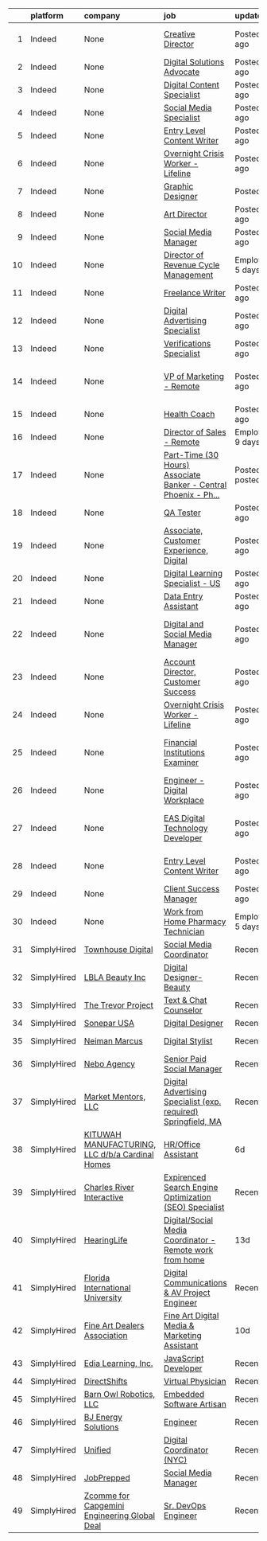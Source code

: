 

|    | platform    | company                                                 | job                                                                                                                                                                                                                                                                                                                                                                                                                                                                                                                                                                                                                                                                                                                                                                                                                                                    | update_time               | location                                            |
|---:|:------------|:--------------------------------------------------------|:-------------------------------------------------------------------------------------------------------------------------------------------------------------------------------------------------------------------------------------------------------------------------------------------------------------------------------------------------------------------------------------------------------------------------------------------------------------------------------------------------------------------------------------------------------------------------------------------------------------------------------------------------------------------------------------------------------------------------------------------------------------------------------------------------------------------------------------------------------|:--------------------------|:----------------------------------------------------|
|  1 | Indeed      | None                                                    | [Creative Director](https://www.indeed.com/pagead/clk?mo=r&ad=-6NYlbfkN0DZZww-p_mr8GWlqIRBY21Wjl_Fk3kglyx5_HcxykVqwU0fmJA0ZHQhEmKrEaXHy-hF_Z79enHdgig2Mu9-ZvqcMRi5KA_I-WkPf1MRnVRitvw6vSg8mK24Lax3x8h7DxvN__TrisZsqNbus9tUlCB-MxQgGY1QSMnoKhdNrKo71ohOLn4qfEEMO6rk-XhRBcOm_HLOh03QJ_vx0G6iCStND900V0nYSAUjiJcHrihk8bPi5Js0cwjYvCYfstC1vPiRTgkXBhbXHeVfBFs8FIZZdDyoWgo63EmQBciJLA8qyzRV6UxdX4C4qAbyRnt2-FeGWZULrP6qd-9PGy6MoRQTTBsc7o3GEDeznQTi117qzCNmBx84P2CsWsqGn2OC6drJPRfToPsSr3IA4D3JkC1WTCui0AeqAiC0ZBDd4I4rfsJKWP3zjiqpvF9m6zfCgX9fQUMEeNsdOZ4dmc0iXoEgBREfdKYunHw=&p=0&fvj=1&vjs=3)                                                                                                                                                                                                                                                            | Posted5 days ago          | Scottsdale, AZ 85255 (North Scottsdale area)        |
|  2 | Indeed      | None                                                    | [Digital Solutions Advocate](https://www.indeed.com/rc/clk?jk=e5fea2964a052713&fccid=68d982e8067abd53&vjs=3)                                                                                                                                                                                                                                                                                                                                                                                                                                                                                                                                                                                                                                                                                                                                           | Posted6 days ago          | Remote                                              |
|  3 | Indeed      | None                                                    | [Digital Content Specialist](https://www.indeed.com/company/GuardHill-Financial-Corp/jobs/Digital-Content-Specialist-cf845e4f39f45ab3?fccid=f508c01a0bc424ca&vjs=3)                                                                                                                                                                                                                                                                                                                                                                                                                                                                                                                                                                                                                                                                                    | Posted4 days ago          | Remote                                              |
|  4 | Indeed      | None                                                    | [Social Media Specialist](https://www.indeed.com/pagead/clk?mo=r&ad=-6NYlbfkN0BEnezNm3eGo96WSNRQYomTTiYNIjP_iaiIIhMnROiRLLypJGnKtbXHpuNTplaVGZeQjtle2uq4zZKbIHA0lzwC1Soq2XqcYNP-m6urP7a9Vow-146KG4FurbMP0eAlcDBTSsxjrDXnQhlyN99qYrO6wnZSnBicGibtCtRwwmEkZidS5D5-GRgNLqqMfvUvVqk_qDKPVLdlv7FEKh1s8nx_vWbniTSZ2bgB4hyDf7_Epcz-yCr0MC8XzwfyFPRGD_TpaF2lqUsQI-MVO-g4jz7FazV2mpncoxezB8Dc2xCoAwdX7SwxZ-BbisT41N4_5So0f56_MaqsYipwHlCX1xlzmCd0s65rC-C_GPsj8IthV-Jg8HT0_-K0YPhEGHzzqRJkqckAPd3BoPQERkjihmgFBWXX7QdImvzvDB6IZPM2cE2_hi2K2JXcgi2fcDsaqIuM9iT1JfmS87oo2w9Z9SJ-Zx9V4wz-oK0Qd_zZZmGvNA==&p=1&fvj=1&vjs=3)                                                                                                                                                                                                                                          | Posted2 days ago          | Gilbert, AZ+4 locations                             |
|  5 | Indeed      | None                                                    | [Entry Level Content Writer](https://www.indeed.com/pagead/clk?mo=r&ad=-6NYlbfkN0B9J5XMbmKL_T_39oy9hdPLZzgJWARUlqZ4QCgBc1P_oMqvfmJ5A29B_L0U0LvQYtNYW4Dm3UQnwRJYGs789iuKXMzAR4l9o_Xgr2Ko4fnzeB5LBFg7LvIRWe7N_x7_zzo9EQoRfcQOW9WDlRB7z3Wk30YDurykUEF8A3pkTjuzoUQt5KnVhAxPA1rAlzy2O1vEQ0pgmLTIbhDlahxqhmI4oTtrq9pwCdFnIt-24gBiI-5GM_734SSQpmS1QxgWbV5tCAc_fGyMujvGDPeAOLLmxQKU83u85vWpEZttovKsJUjeEF9R0OO4Vksj2yya3dWLjx6bWYGWGRHvdEnm183flcF3UuA_SLrra2rbx3ZLn7cK2vYw41W-2aby7sD66WKbWNcRR8qpSm8DEUrGVRt1zQZl9OT7pT4SIF4tPOrIKY9RQJ-DfXo76C86re5eldiVxaRa60R1dw3fyQOTRPgNDwzbuzZX2IpQ-7AQXAfN1g==&p=2&fvj=1&vjs=3)                                                                                                                                                                                                                                       | Posted4 days ago          | Phoenix, AZ+27 locations•Remote                     |
|  6 | Indeed      | None                                                    | [Overnight Crisis Worker - Lifeline](https://www.indeed.com/rc/clk?jk=ff3ee7a934d33f10&fccid=293914d8e1bfb395&vjs=3)                                                                                                                                                                                                                                                                                                                                                                                                                                                                                                                                                                                                                                                                                                                                   | Posted13 days ago         | United States•Remote                                |
|  7 | Indeed      | None                                                    | [Graphic Designer](https://www.indeed.com/pagead/clk?mo=r&ad=-6NYlbfkN0D15FHo06DA600_tCRsSTCHV8v8rbF6Lqc-oe56rqgqkj7bx1OT_5eFTVBd5V-Aj7EXhG-VmJEqqSRyMsx8cpQGH-KWEYsat7pf7OIvocSp51r06AFkBbuV9ApjYtYYwkszgNGkxpyDwKOK2oUIXlWlbXzMZCrVM5uSovgQMhQAr8mV6A__Zyg5-ILRK7rXI6Oj6tZwBXxkkKxq17lszjAwD2Ky3PCx8UpXhB-XrTJ1WV6vHh7nI1QrYWR4UBZQNj2IesLXhoBPBbeflXC4LtRomj7b0S2FAAun_swKiyUiQpwi2fPF_2HDPNuwGqgv-fkfd_7YKyYEI4KVfNJNNeQsLl4HiGbNIlK1TVKB3tmSrZ0-hZMmdhQ-CeSLH1TUDcfnhd-yUHLwFImNCsbqlebEj6lT9MGN16BCW82A_5rjJMkYd9kcV4sdugJK9lBEpx5RYGXoDxLGhsvc3KqexV49LnvvDhHTsUIAAvJzflk8FA==&p=5&fvj=1&vjs=3)                                                                                                                                                                                                                                                 | PostedToday               | Remote                                              |
|  8 | Indeed      | None                                                    | [Art Director](https://www.indeed.com/pagead/clk?mo=r&ad=-6NYlbfkN0CX_Suc5tIaA-XJcBi06c5z9AtBnENmeSQ-cGhzgMOjN0Qxjy1KtLnpSBqV8WpR-xoIn8xIJ4mQ4CGFSY2mWHghl4Ktl_w8ceLNgYpJEFYWAgW_oxBQHDvhsfBC_QrmDydG-Ru_cplb0l79KvXa8yMMde3J6ziSgTtmE48vD58bwb8ZcaakrCf6beS1SyFIkXfNOM35FA2zT_SDER7iJKhX_LO5ki0CV87H_oMXQrLjo8El4BKZQSzNAw3amj7DGAsrgLyf1IZPAbiYG-ja75F_9ukSSLQeX9PM4Qpr_fQ63Z6z_M_6sD08ywhzfBt8v3xE85A3K0kIFcDwHx4m3Nif4C2v9g-CLAdEdmKgAX5US3JoOqbrbJonxYbbEG4MLrdD5SJIK5ANhc0ntFQSbwjWi5jUqjRjO69_zct5d4cFiO0bHaWDV_luFusdk1KAppbs5iepiAM0qJe7i262sCHVMRSRPkgDVLqqql90rKbPZv-_pytImNSZZAoaQgHuajf5FvJc3dmKhWC3LXcAMtnQuR6ywbV-SO-iM6WaQ4batwc5QCz1lMNSgUD9qpB9PJVgpXFL3Zhww7NvVycJfouDnR9r_TGBtkCMVT6EgnbJWgZd7ZB7fKEwK6oljFAmnE8cBlCsbmzbhs3UpJn-gtmXWTcMgKGnT5Ew2kPTYPNiJdN4rDfbrYEdtGoy0Ke6qHmFE1ELpY7k0g0XDeKwmyn7-hSv3maj1zg=&p=6&fvj=0&vjs=3) | Posted6 days ago          | Peoria, IL 61629•Remote                             |
|  9 | Indeed      | None                                                    | [Social Media Manager](https://www.indeed.com/pagead/clk?mo=r&ad=-6NYlbfkN0D-2XokjUGVV2_Y3GlEI3IJxhVnPn6syuO_990cCoQ_3ApSL1PrNyfR8rypoxvbOJNZsjIa0qXRtE8J-A3SxdxFTupCDHMFPxUdDhnFuFihcQeleDUdq0S0Nc_6kBNJ84sr6LVR2AOH1DHIntWrA5McYoLbR0xZqapvm1Lf6sPmgInoTvyIp35yBBaBQZW2Lt1FtCRPWcKHoIQqKJDCAgth-O46QMIJ9gHdJBh68_OQG3BUm_yHagP2OWCOe9Y4bM4E1p7raXYiQA1T28rl21Jz8LATfzAWgMfoCSctlwdwkOQ6QjAr7XR8SHocX9pYuyNmwn2IFn86C6FtXIZn7AmT3cymHodgtvFG3FKoBfqaKcAuW-8ZjFmw5bYuo9n4MRnQ2aeab3AwboFQTi4wZ9EuZ_9VQoc7jxM0aN5FIehnGS-GsUE0LaeVNZdajUhS37fEyH9Qwi4CuvCKIkpV-oNUv802C7Uh4zjTdsehzEx_fg==&p=7&fvj=1&vjs=3)                                                                                                                                                                                                                                             | Posted4 days ago          | Mesa, AZ 85212                                      |
| 10 | Indeed      | None                                                    | [Director of Revenue Cycle Management](https://www.indeed.com/pagead/clk?mo=r&ad=-6NYlbfkN0CgRQPAqiemX70mC5_nDwx3r3SdGGPHTRlMPHfSqQQnUwkjtksvDowfF7clIgXHJMz8bKBF-LbsP7HxS6cpo1Zcxci1jJRfvmxGF5SIgmfBJGmomtVXT9oGRpVBVje1C47WihzCN4jHMcxsutpO2TM0Z10bMm7jVsE2z9qv1CIvOlyEc7Z7PyjOgnLsH3RHM6BJMXGp6Q7ClfUXZf6fUeF2LczpjArXvGf8VXRpx5zohLJyAthlpdlo5IkPSvpXmqII4tD8rbipDy_q6mMN3wt6XSPzrRFegl6zccfZ4d-b7BZOcYpRoOmIaU-csOIcmW5eru9w0vJnWm6koB0FVDWbH6JWhXTcySQ7QfLmBqRLuIeixCIet1jjKft2pn0tcJ7uTobRZMQuUVyuEJ_3ofxb_G32HQ0AVwW8XxF87bfdaZNF1MltRQiVZFoDjXFpH7BUudfVSKcJ5gtUGRoP_Upyfd4mev82sPAvisWt13sDaA==&p=8&fvj=1&vjs=3)                                                                                                                                                                                                                             | EmployerActive 5 days ago | Remote                                              |
| 11 | Indeed      | None                                                    | [Freelance Writer](https://www.indeed.com/pagead/clk?mo=r&ad=-6NYlbfkN0B9J5XMbmKL_T_39oy9hdPLZzgJWARUlqZ4QCgBc1P_oMqvfmJ5A29BbDmFnxv0cSl8zNt4ZLHuJCKZUacYMyMUIY0rOYqSn5CxkMWEhPLdbD3N5lmCs2wTxfzVV3xXkClTl1zupOiy0VrTsTr6nmSyEoF4MawkiRSTnljw4whOhUhx5IiIAdCuXo8GtfpcETRyL008I3dWOMNyvgEmYhebyE85uIYgrCfCJiD66cJGJmB_6cTu7uEjyJETgrrIARGIoMYH3k-c_R-QsXlkpyhKPoRZMuDT_jeMUVzonEKwMLrniCYiYukcVjnN0EUDHjINENaGER85ExY6sB1YtLPYtuXY3m2l5c_m6HFVzjo3FziCZKxTe460-2hZi78WtF4xYs9ujR49o7FfH788sp4JVaJZVVjsPIBTsICwuhFL9_5YdsS7CnFDKn6G7V9ex8QFESKlxPhgUNOdPnISWTo9V23TdBg04Ws=&p=9&fvj=1&vjs=3)                                                                                                                                                                                                                                                             | Posted4 days ago          | Charlotte, NC+25 locations•Remote                   |
| 12 | Indeed      | None                                                    | [Digital Advertising Specialist](https://www.indeed.com/pagead/clk?mo=r&ad=-6NYlbfkN0DLpIw-g5n35daiQa6eFS32-qCNU3hbVfoRT2lk5HOxKH7tRYKrpRtx2ae7jVxiSEY-uoyyCr5zvpf0N9aOWbvnujF5OCxbCkBkFeo0s50jm_EzCOPkuLoWyGIknwUkHev8FR0kRUcZ59cvmWfPz9-jjP7ojvhgLOwz74O2wdHs6Y_MUm4TxeHtWJU8v73zD1YmxiqxlqpTdJ1BfN8LtCPQxHt5JW2y6bdTtIhoILnNPZBxbt8wIooZV4RPSSp50UmGyK_OnsfY2A_KvMJSSk5L3kHQHIRMrpPDUQx6FgQNOwWy02qsheccunz-t_TRli6oT6wx_UXsw9Xdt8mPG3AtVykH88wIBj-gmPjlZGm5zXEJzQeBijtlJ1TLH5yLLAO0xps7gyiQF1p-JcSOD4Pgl0BqFXOCoCRWgonAREMx9pYHvuhnXKtU9AvbT3B-RaNoBw0ps-L0RZX8xD18ZJfIzp5PVSGeWphYK-SBoUJDOw==&p=10&fvj=1&vjs=3)                                                                                                                                                                                                                                  | Posted6 days ago          | Remote                                              |
| 13 | Indeed      | None                                                    | [Verifications Specialist](https://www.indeed.com/rc/clk?jk=937acadef0c6254f&fccid=35d653c09c2712b6&vjs=3)                                                                                                                                                                                                                                                                                                                                                                                                                                                                                                                                                                                                                                                                                                                                             | Posted5 days ago          | Remote                                              |
| 14 | Indeed      | None                                                    | [VP of Marketing - Remote](https://www.indeed.com/pagead/clk?mo=r&ad=-6NYlbfkN0B0uvBtP_OOkfeFxwBg5NJjJ_c6OAEMkbD69r_zNJVnDaAam7AW29YtdvD0UK8oO6TKLU3ClyKJNfoK2Y7O3fEWu2spXXOfBH1NmgO_176tEVLMjmoXgKLQfyo48AGOtUhB_dHvQBAMB3TqEq_Qwz7LkQkWrlpk7ULeWqX80P35W4C5f8NFn59mtrxuhiaw3nSYNGu5XRnGZj32B0iR8e76IAG1e0SuPDobi6_yuB79kRzIQqsD-zuDt-kVAGEDuZYZbNyDu1H4E94qWz3Lk2_DNWNDXr6QOMIU1xEHBRFPGw56kZwOQKqMMbUSBgxEr2YKyEpHkDw0EGbzjYBw0CjMcrF_a4El0se7LnQUxcw2Yxy0n4wCygAWowD0XzLzoJX7SSFJTQfqRb8dcqQxv8U0di-53catGBZviL1eLS8vMwsfrDOax2yrZhjRh_PydJoslveNb9RNfscq17BjzvgKGL0PdqBcHDpa46tQtQX6u44MNjemmXkH8tEzmt_FgqxZVcCu2Wu2MynpbsSpx0GEiaUY5JDOVOOaL4BFBzWHsnJhkdQuGXg4iOODGVcUcNu7vGx-_YrvdWdvCQidK8rh448rmSYnCFtDFLTkqLt9u6YFL6zb5h5MdBSQAop4o-d4679oQwOWKH4ggx-GnLqqwKos0ccja4SlWx7NkSH8fUD3wy8dugnevRN6L9mtnvk=&p=12&fvj=0&vjs=3)                    | Posted13 days ago         | New York, NY 10004 (Financial District area)•Remote |
| 15 | Indeed      | None                                                    | [Health Coach](https://www.indeed.com/company/Avidon-Health/jobs/Health-Coach-36adf8fbb5652dd2?fccid=149d756aaab568d0&vjs=3)                                                                                                                                                                                                                                                                                                                                                                                                                                                                                                                                                                                                                                                                                                                           | Posted4 days ago          | +1 locationRemote                                   |
| 16 | Indeed      | None                                                    | [Director of Sales - Remote](https://www.indeed.com/pagead/clk?mo=r&ad=-6NYlbfkN0B5QtiH48uylQdM72JMXjBn2iicXXJfkRnHtgDpGs9zDc9B3e_CxLkRCTGx0Xbk4sSHVbiN35mvOwXs8JyZ3gP3mfpaMZjcu4Q1nWJEMugxRSCeNUqZ-za9phpxjKsDL54h7i_BzAy2x0WhzfLK_FbxTgJYrI8YHTq15eLmpU5na8oaDpr9HeWqRm4AlVZLOdtjtnnmWdahFxmV6CG6TylIHooFtx93PbMinL7QmQS4EsMyYQroVn_D_n_qk0Kp6Gpc2OjhNmj3_xwoGnZmMfdaEPPPRbD0qPNWS1WpH8hf8WSbN5g_RUa6RTQLH04FIO9HjeyYCNkO9eDhedypwlAy2NIajKDQvNopRWY9EKARbPextLUfrCgWO0EUhUJ1d1cG7Aqsas5AAarmCDNahL6bLHF4eWrZY-X_eDeBK28sjeRgPYG_xtT6NmkS1S0NXbLLVgTUtO0T8D0JNa1_YaUtJUeZDn9xRPP2iNIbw828hZlQ-hvtSBno&p=4&fvj=1&vjs=3)                                                                                                                                                                                                                               | EmployerActive 9 days ago | Remote                                              |
| 17 | Indeed      | None                                                    | [Part-Time (30 Hours) Associate Banker - Central Phoenix - Ph...](https://www.indeed.com/rc/clk?jk=efbc7decb8fb8ba3&fccid=aaf3b433897ea465&vjs=3)                                                                                                                                                                                                                                                                                                                                                                                                                                                                                                                                                                                                                                                                                                      | PostedJust posted         | Phoenix, AZ+126 locations                           |
| 18 | Indeed      | None                                                    | [QA Tester](https://www.indeed.com/rc/clk?jk=3a3471c223bf4cbb&fccid=a6031c3451e58b84&vjs=3)                                                                                                                                                                                                                                                                                                                                                                                                                                                                                                                                                                                                                                                                                                                                                            | Posted12 days ago         | California•Remote                                   |
| 19 | Indeed      | None                                                    | [Associate, Customer Experience, Digital](https://www.indeed.com/rc/clk?jk=fc20a994f9ac946d&fccid=e5ed0165d5ce58ea&vjs=3)                                                                                                                                                                                                                                                                                                                                                                                                                                                                                                                                                                                                                                                                                                                              | Posted6 days ago          | Corte Madera, CA                                    |
| 20 | Indeed      | None                                                    | [Digital Learning Specialist - US](https://www.indeed.com/rc/clk?jk=062e443033f558e1&fccid=33ee1d45cb061fa4&vjs=3)                                                                                                                                                                                                                                                                                                                                                                                                                                                                                                                                                                                                                                                                                                                                     | Posted8 days ago          | Remote                                              |
| 21 | Indeed      | None                                                    | [Data Entry Assistant](https://www.indeed.com/company/ZOO-Digital-Group-plc./jobs/Data-Entry-Assistant-a3b89292bd00fa0e?fccid=628da298e964668f&vjs=3)                                                                                                                                                                                                                                                                                                                                                                                                                                                                                                                                                                                                                                                                                                  | Posted4 days ago          | El Segundo, CA 90245                                |
| 22 | Indeed      | None                                                    | [Digital and Social Media Manager](https://www.indeed.com/company/Believe-Limited/jobs/Digital-Social-Media-Manager-4935faac2d49b1a5?fccid=20d3f6833240a34b&vjs=3)                                                                                                                                                                                                                                                                                                                                                                                                                                                                                                                                                                                                                                                                                     | Posted10 days ago         | Los Angeles, CA 90027 (Silver Lake area)•Remote     |
| 23 | Indeed      | None                                                    | [Account Director, Customer Success](https://www.indeed.com/rc/clk?jk=b84f6ce124ce25c0&fccid=a6031c3451e58b84&vjs=3)                                                                                                                                                                                                                                                                                                                                                                                                                                                                                                                                                                                                                                                                                                                                   | Posted5 days ago          | California•Remote                                   |
| 24 | Indeed      | None                                                    | [Overnight Crisis Worker - Lifeline](https://www.indeed.com/rc/clk?jk=ff3ee7a934d33f10&fccid=293914d8e1bfb395&vjs=3)                                                                                                                                                                                                                                                                                                                                                                                                                                                                                                                                                                                                                                                                                                                                   | Posted13 days ago         | United States•Remote                                |
| 25 | Indeed      | None                                                    | [Financial Institutions Examiner](https://www.indeed.com/rc/clk?jk=a509dee75abd1011&fccid=ac9531a4aa5791eb&vjs=3)                                                                                                                                                                                                                                                                                                                                                                                                                                                                                                                                                                                                                                                                                                                                      | Posted4 days ago          | Phoenix, AZ 85007 (Central City area)+1 location    |
| 26 | Indeed      | None                                                    | [Engineer - Digital Workplace](https://www.indeed.com/rc/clk?jk=ab28e1a3ff8afaae&fccid=f057e04c37cca134&vjs=3)                                                                                                                                                                                                                                                                                                                                                                                                                                                                                                                                                                                                                                                                                                                                         | Posted10 days ago         | Phoenix, AZ                                         |
| 27 | Indeed      | None                                                    | [EAS Digital Technology Developer](https://www.indeed.com/rc/clk?jk=6d5ac929e73f803d&fccid=2df6a1e69a70a1e7&vjs=3)                                                                                                                                                                                                                                                                                                                                                                                                                                                                                                                                                                                                                                                                                                                                     | Posted6 days ago          | Phoenix, AZ 85001 (Central City area)+4 locations   |
| 28 | Indeed      | None                                                    | [Entry Level Content Writer](https://www.indeed.com/pagead/clk?mo=r&ad=-6NYlbfkN0B9J5XMbmKL_T_39oy9hdPLZzgJWARUlqZ4QCgBc1P_oMqvfmJ5A29BFSQEfvL8kr0Xyj2Hxl5lu4oiKE8vOzN2Neb3mcmwtm5zEiH8ey1J1Oh8HsvfcydVCub7Qbu3U_lvoOiTrU-4D2VHpOnM1pBCK4UYippcCv60OZtVhlzAdEkg47Wf_QGpO76gLmtF9HsUzFZV6YIVPqgBlWCejDmO8ZjrocOi360_1CIDmLNHR-q4yBIlrRtSogIHoq9xnPO8PLd8049GnTbwvm3esmCIJgs_vCy2huM9vQAEuKLK2ev-E9uRl-vwwein-d-5SLJjqOw-3oBVGDqossktwGGpaSHupdtcSoa_osXTDaHlwjI0-oAf96bBxbo9yewOOCPLsa36sFr0DLbCr8oIcIBW3_93PI6w6oIj1wh4iPqlYkotb1qZGQa-nVqJ3S7IWhjGOuscUuHZbKl34rm8rfP1QMz8H_82bFKjhh73GKh1bA==&p=2&fvj=1&vjs=3)                                                                                                                                                                                                                                       | Posted4 days ago          | Los Angeles, CA+27 locations•Remote                 |
| 29 | Indeed      | None                                                    | [Client Success Manager](https://www.indeed.com/rc/clk?jk=cb572199d75a66ad&fccid=5f42304ef496d153&vjs=3)                                                                                                                                                                                                                                                                                                                                                                                                                                                                                                                                                                                                                                                                                                                                               | Posted10 days ago         | Remote                                              |
| 30 | Indeed      | None                                                    | [Work from Home Pharmacy Technician](https://www.indeed.com/pagead/clk?mo=r&ad=-6NYlbfkN0DjFJdVF8xT6Dx_Amb_qp16VFdGPom6iJ3DXC72xT6OlghNzF7YeC7rglBAwgP6tzuC5loYiP-FMJk3KNoMmfv56Xk7XJbwXwEnaKbd2c4gWGto6larmrkrAnJirVfNpPfW4766v9J2nsliYNtApeDqR8PT9eKRwfc0dgZSsUlY6HUtWHaHxWWl10tPBPYZScd6ew0We9eeYsbI05-O48GtjvaLWRdTm-f5LKYzTOwxuhk7iT_yJxtiKKWZ1vf9Do-kOWA3EbGd3o4bmuH7WV2UF4utXmFUS17xLEOuEcHZ5ZZ9W0vn2P-2Ufz3QivLe6fB89M72sE4w2NRloYDKwgJSbJhlHVERok33BYq98q4hr97EvjuKNbIWA763uwvkFc4OAHL7jZTEV1rMbUZk0lFi72vGgFMxgCdiL_tw32svb345HRfdTrpKuuEhqecHOoVknJjJAXTEx4ge8it3JaWaCYS3Inpr3lhiacUUbGIQRAIi40UMEXL&p=6&fvj=1&vjs=3)                                                                                                                                                                                                                       | EmployerActive 5 days ago | Texas City, TX+1 location•Remote                    |
| 31 | SimplyHired | [Townhouse Digital](None)                               | [Social Media Coordinator](https://www.simplyhired.com/job/cLnk_qz6SbhlMMOHB8MHorRroxBESTT0JogZQUosWXZwLBaNil82kA?q=digital+platform)                                                                                                                                                                                                                                                                                                                                                                                                                                                                                                                                                                                                                                                                                                                  | Recently                  | Remote                                              |
| 32 | SimplyHired | [LBLA Beauty Inc](None)                                 | [Digital Designer- Beauty](https://www.simplyhired.com/job/gblU0PnqQmtqf6onlVcM1aQuqYoyh00Uhi9avmLocXTEo5Z2nY7PZw?q=digital+platform)                                                                                                                                                                                                                                                                                                                                                                                                                                                                                                                                                                                                                                                                                                                  | Recently                  | Remote                                              |
| 33 | SimplyHired | [The Trevor Project](None)                              | [Text & Chat Counselor](https://www.simplyhired.com/job/ZpSv8lMsHrda03ZS5R2zQ68L55CjXEOUttSCTpl-nB3JRyc_-1MlMw?q=digital+platform)                                                                                                                                                                                                                                                                                                                                                                                                                                                                                                                                                                                                                                                                                                                     | Recently                  | United States                                       |
| 34 | SimplyHired | [Sonepar USA](None)                                     | [Digital Designer](https://www.simplyhired.com/job/BjiKW_aTfD5V-xyR4JbQQPMSzM6KHk5k6C_g7If06mmhrT9D19bxoQ?q=digital+platform)                                                                                                                                                                                                                                                                                                                                                                                                                                                                                                                                                                                                                                                                                                                          | Recently                  | Charleston, SC                                      |
| 35 | SimplyHired | [Neiman Marcus](None)                                   | [Digital Stylist](https://www.simplyhired.com/job/tUtpnSSBumMJyd8pl34LTxG5HYK01-t8-PUtzsFw42zmxb4FaIf9KQ?q=digital+platform)                                                                                                                                                                                                                                                                                                                                                                                                                                                                                                                                                                                                                                                                                                                           | Recently                  | Remote +3 locations                                 |
| 36 | SimplyHired | [Nebo Agency](None)                                     | [Senior Paid Social Manager](https://www.simplyhired.com/job/GOxMQvzd0sE8gf5uEdF9S2y8L9-iqo4yFDaS_U-psQXvATa6t13LvA?q=digital+platform)                                                                                                                                                                                                                                                                                                                                                                                                                                                                                                                                                                                                                                                                                                                | Recently                  | Atlanta, GA                                         |
| 37 | SimplyHired | [Market Mentors, LLC](None)                             | [Digital Advertising Specialist (exp. required) Springfield, MA](https://www.simplyhired.com/job/7g1uXDGkrtTJTPt12o4p_bcK_FfUzoGWdGXtBv7Z0DhiT_zInrn-Lw?q=digital+platform)                                                                                                                                                                                                                                                                                                                                                                                                                                                                                                                                                                                                                                                                            | Recently                  | Springfield, MA                                     |
| 38 | SimplyHired | [KITUWAH MANUFACTURING, LLC d/b/a Cardinal Homes](None) | [HR/Office Assistant](https://www.simplyhired.com/job/MdJ1lsaNf-_wQdFCflCriI3jNtALOieqENo9MLTEqOkXBBRuRtVq2Q?q=digital+platform)                                                                                                                                                                                                                                                                                                                                                                                                                                                                                                                                                                                                                                                                                                                       | 6d                        | Wylliesburg, VA                                     |
| 39 | SimplyHired | [Charles River Interactive](None)                       | [Expirenced Search Engine Optimization (SEO) Specialist](https://www.simplyhired.com/job/W-n-iH4tSy6BwXW0lzRqzm54kDDXZZc3jRcmid0QKPoiifqk6oLV1w?q=digital+platform)                                                                                                                                                                                                                                                                                                                                                                                                                                                                                                                                                                                                                                                                                    | Recently                  | Waltham, MA                                         |
| 40 | SimplyHired | [HearingLife](None)                                     | [Digital/Social Media Coordinator - Remote work from home](https://www.simplyhired.com/job/Jc_WRvEu-HVS28EmOdWI7oktmDUwxSy4e8ZgDOUwXa2YN8Uw-iHiCA?q=digital+platform)                                                                                                                                                                                                                                                                                                                                                                                                                                                                                                                                                                                                                                                                                  | 13d                       | Remote                                              |
| 41 | SimplyHired | [Florida International University](None)                | [Digital Communications & AV Project Engineer](https://www.simplyhired.com/job/buu8CfA7uzBolHCThGaYoTUp8nq74g-FYQjqOcyxJfaGhDiPc5r7AA?q=digital+platform)                                                                                                                                                                                                                                                                                                                                                                                                                                                                                                                                                                                                                                                                                              | Recently                  | Washington, DC                                      |
| 42 | SimplyHired | [Fine Art Dealers Association](None)                    | [Fine Art Digital Media & Marketing Assistant](https://www.simplyhired.com/job/DMfQQMtf_pawFBmShrkURwRoOLJvs7vVWxmxSMRJVb9BdwW-_exVHA?q=digital+platform)                                                                                                                                                                                                                                                                                                                                                                                                                                                                                                                                                                                                                                                                                              | 10d                       | Remote                                              |
| 43 | SimplyHired | [Edia Learning, Inc.](None)                             | [JavaScript Developer](https://www.simplyhired.com/job/QjR3BWfPyPUPTngu3Vj_-GfQQ_nvN_-D0EAt7dW3BuboX-larzLkGg?q=digital+platform)                                                                                                                                                                                                                                                                                                                                                                                                                                                                                                                                                                                                                                                                                                                      | Recently                  | Remote                                              |
| 44 | SimplyHired | [DirectShifts](None)                                    | [Virtual Physician](https://www.simplyhired.com/job/ey7NGPQhk2IAyCIEkM2ZsKDjeLhaEw5dnt_rdVndZTA0aj3nxoswfw?q=digital+platform)                                                                                                                                                                                                                                                                                                                                                                                                                                                                                                                                                                                                                                                                                                                         | Recently                  | United States                                       |
| 45 | SimplyHired | [Barn Owl Robotics, LLC](None)                          | [Embedded Software Artisan](https://www.simplyhired.com/job/bKmZSu92O_ctmV2CBa87jLiEV573Qq7j9iJ6ZJeFIVJN8Xlr_JuRNg?q=digital+platform)                                                                                                                                                                                                                                                                                                                                                                                                                                                                                                                                                                                                                                                                                                                 | Recently                  | Huntsville, AL                                      |
| 46 | SimplyHired | [BJ Energy Solutions](None)                             | [Engineer](https://www.simplyhired.com/job/thi8j03luutX52AFYovyDedTEplHm63PpbQyXuq8og2dN_IfwBvB0A?q=digital+platform)                                                                                                                                                                                                                                                                                                                                                                                                                                                                                                                                                                                                                                                                                                                                  | Recently                  | Shreveport, LA                                      |
| 47 | SimplyHired | [Unified](None)                                         | [Digital Coordinator (NYC)](https://www.simplyhired.com/job/0foo-gETsVwpMn6aL6O-Vjup-mp70UjVO4YEojbZugMuBQ4LZsbsiw?q=digital+platform)                                                                                                                                                                                                                                                                                                                                                                                                                                                                                                                                                                                                                                                                                                                 | Recently                  | Remote                                              |
| 48 | SimplyHired | [JobPrepped](None)                                      | [Social Media Manager](https://www.simplyhired.com/job/h3PAANimKMmDBszvdyKl-4Fc-eJyO0IlXQMkjFSUic_VPvrEMVVCBg?q=digital+platform)                                                                                                                                                                                                                                                                                                                                                                                                                                                                                                                                                                                                                                                                                                                      | Recently                  | Remote +2 locations                                 |
| 49 | SimplyHired | [Zcomme for Capgemini Engineering Global Deal](None)    | [Sr. DevOps Engineer](https://www.simplyhired.com/job/RmQgrxKgbTeV07dt9si2gmWL7voGHcWlpMahSLhLHDnXZw-iD4iYaA?q=digital+platform)                                                                                                                                                                                                                                                                                                                                                                                                                                                                                                                                                                                                                                                                                                                       | Recently                  | Irving, TX                                          |